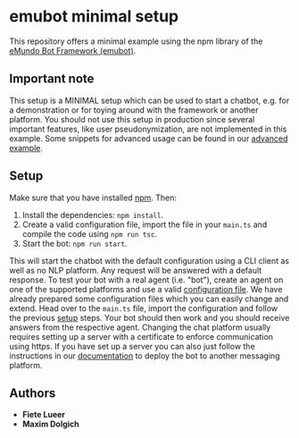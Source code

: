 # emubot minimal setup

This repository offers a minimal example using the npm library of the [eMundo Bot Framework (emubot)](https://github.com/emundo/emubot).

## Important note

This setup is a MINIMAL setup which can be used to start a chatbot, e.g. for a demonstration or for toying around with the framework or another platform.
You should not use this setup in production since several important features, like user pseudonymization, are not implemented in this example. Some snippets
for advanced usage can be found in our [advanced example](https://github.com/emundo/emubot-advanced-example).

## <a name="setup"></a>Setup

Make sure that you have installed [npm](https://www.npmjs.com/get-npm). Then:

1. Install the dependencies: `npm install`.
2. Create a valid configuration file, import the file in your `main.ts` and compile the code using `npm run tsc`.
3. Start the bot: `npm run start`.

This will start the chatbot with the default configuration using a CLI client as well as no NLP platform. Any request will be answered with a default response.
To test your bot with a real agent (i.e. "bot"), create an agent on one of the supported platforms and use a valid
[configuration file](https://emundo.github.io/emubot_doc/_build/html/configuration.html). We have already prepared some configuration files which you can
easily change and extend. Head over to the `main.ts` file, import the configuration and follow the previous [setup](#setup) steps. Your bot should then work
and you should receive answers from the respective agent.
Changing the chat platform usually requires setting up a server with a certificate to enforce communication using https. If you have set up a server you can also
just follow the instructions in our [documentation](https://emundo.github.io/emubot_doc/_build/html/index.html) to deploy the bot to another messaging platform.

## Authors

- **Fiete Lueer**
- **Maxim Dolgich**
